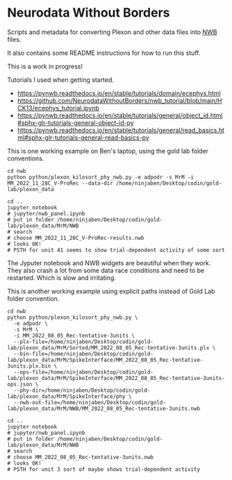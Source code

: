 # Neurodata Without Borders
Scripts and metadata for converting Plexon and other data files into [NWB](https://pynwb.readthedocs.io/en/stable/) files.

It also contains some README instructions for how to run this stuff.

This is a work in progress!

Tutorials I used when getting started.

 - https://pynwb.readthedocs.io/en/stable/tutorials/domain/ecephys.html
 - https://github.com/NeurodataWithoutBorders/nwb_tutorial/blob/main/HCK13/ecephys_tutorial.ipynb
 - https://pynwb.readthedocs.io/en/stable/tutorials/general/object_id.html#sphx-glr-tutorials-general-object-id-py
 - https://pynwb.readthedocs.io/en/stable/tutorials/general/read_basics.html#sphx-glr-tutorials-general-read-basics-py

This is one working example on Ben's laptop, using the gold lab folder conventions.
```
cd nwb
python python/plexon_kilosort_phy_nwb.py -e adpodr -s MrM -i MM_2022_11_28C_V-ProRec --data-dir /home/ninjaben/Desktop/codin/gold-lab/plexon_data

cd ..
jupyter notebook
# jupyter/nwb_panel.ipynb
# put in folder /home/ninjaben/Desktop/codin/gold-lab/plexon_data/MrM/NWB
# search
# choose MM_2022_11_28C_V-ProRec-results.nwb
# looks OK!
# PSTH for unit 41 seems to show trial-dependent activity of some sort
```

The Jyputer notebook and NWB widgets are beautiful when they work.
They also crash a lot from some data race conditions and need to be restarted.
Which is slow and irritating.

This is another working example using explicit paths instead of Gold Lab folder convention.
```
cd nwb
python python/plexon_kilosort_phy_nwb.py \
  -e adpodr \
  -s MrM \
  -i MM_2022_08_05_Rec-tentative-3units \
  --plx-file=/home/ninjaben/Desktop/codin/gold-lab/plexon_data/MrM/Sorted/MM_2022_08_05_Rec-tentative-3units.plx \
  --bin-file=/home/ninjaben/Desktop/codin/gold-lab/plexon_data/MrM/SpikeInterface/MM_2022_08_05_Rec-tentative-3units.plx.bin \
  --ops-file=/home/ninjaben/Desktop/codin/gold-lab/plexon_data/MrM/SpikeInterface/MM_2022_08_05_Rec-tentative-3units-ops.json \
  --phy-dir=/home/ninjaben/Desktop/codin/gold-lab/plexon_data/MrM/SpikeInterface/phy \
  --nwb-out-file=/home/ninjaben/Desktop/codin/gold-lab/plexon_data/MrM/NWB/MM_2022_08_05_Rec-tentative-3units.nwb

cd ..
jupyter notebook
# jupyter/nwb_panel.ipynb
# put in folder /home/ninjaben/Desktop/codin/gold-lab/plexon_data/MrM/NWB
# search
# choose MM_2022_08_05_Rec-tentative-3units.nwb
# looks OK!
# PSTH for unit 3 sort of maybe shows trial-dependent activity
```
